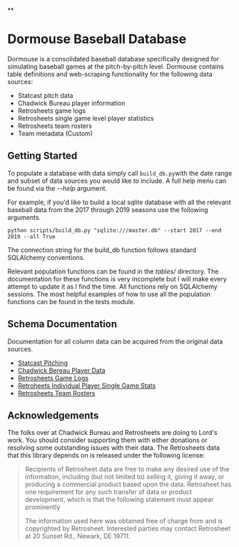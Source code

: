 **

# Dormouse Baseball Database

Dormouse is a consolidated baseball database specifically designed for simulating baseball games at the pitch-by-pitch level. Dormouse contains table definitions and web-scraping functionality for the following data sources: 

- Statcast pitch data
- Chadwick Bureau player information
- Retrosheets game logs
- Retrosheets single game level player statistics
- Retrosheets team rosters
- Team metadata (Custom)

## Getting Started

To populate a database with data simply call `build_db.py`with the date range and subset of data sources you would like to include. A full help menu can be found via the *--help* argument.

For example, if you'd like to build a local sqlite database with all the relevant baseball data from the 2017 through 2019 seasons use the following arguments.

`python scripts/build_db.py "sqlite:///master.db" --start 2017 --end 2019 --all True`

The connection string for the build_db function follows standard SQLAlchemy conventions.

Relevant population functions can be found in the *tables/* directory. The documentation for these functions is very incomplete but I will make every attempt to update it as I find the time. All functions rely on SQLAlchemy sessions. The most helpful examples of how to use all the population functions can be found in the tests module.

## Schema Documentation

Documentation for all column data can be acquired from the original data sources.

- [Statcast Pitching](https://baseballsavant.mlb.com/csv-docs)
- [Chadwick Bereau Player Data](https://github.com/chadwickbureau/register)
- [Retrosheets Game Logs](https://www.retrosheet.org/gamelogs/index.html)
- [Retroheets Individual Player Single Game Stats](https://github.com/chadwickbureau/retrosplits)
- [Retrosheets Team Rosters](https://www.retrosheet.org/game.htm)

## Acknowledgements

The folks over at Chadwick Bureau and Retrosheets are doing to Lord's work. You should consider supporting them with either donations or resolving some outstanding issues with their data. The Retrosheets data that this library depends on is released under the following license:

> Recipients of Retrosheet data are free to make any desired use of the 
> information, including (but not limited to) selling it, giving it
> away, or  producing a commercial product based upon the data.
> Retrosheet has one requirement for any such transfer of data or
> product development, which is that the following statement must appear
> prominently
> 
> The information used here was obtained free of  charge from and is
> copyrighted by Retrosheet.  Interested  parties may contact Retrosheet
> at 20 Sunset Rd.,  Newark, DE 19711.
